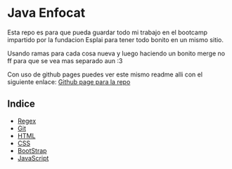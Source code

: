 # Java Enfocat
Esta repo es para que pueda guardar todo mi trabajo en el bootcamp impartido por la fundacion Esplai para tener todo bonito en un mismo sitio.

Usando ramas para cada cosa nueva y luego haciendo un bonito merge no ff para que se vea mas separado aun :3

Con uso de github pages puedes ver este mismo readme alli con el siguiente enlace:
[Github page para la repo](https://alieneon.github.io/EnfocatJavaBootcamp/)

## Indice
- [Regex](regex)
- [Git](git)
- [HTML](html)
- [CSS](css)
- [BootStrap](bootstrap)
- [JavaScript](JS)